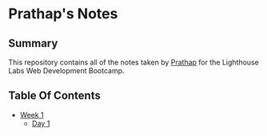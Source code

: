 # Prathap's Notes

## Summary 

This repository contains all of the notes taken by [Prathap](https://github.com/prathap222/lighthouse-web-notes) for the Lighthouse Labs Web Development Bootcamp.

## Table Of Contents

* [Week 1](/Week_1)
  * [Day 1](/Week_1/Day_1)